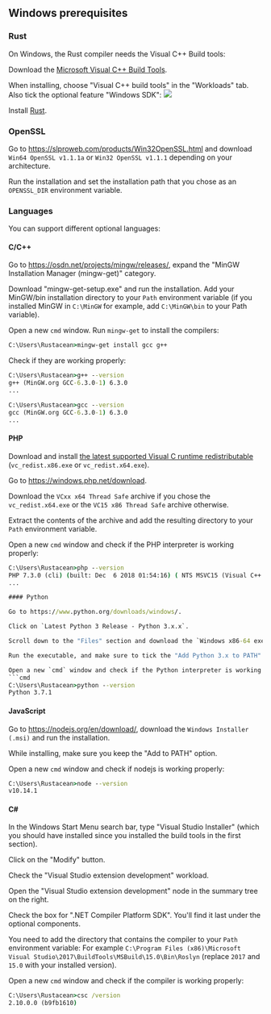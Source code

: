 ## Windows prerequisites

### Rust

On Windows, the Rust compiler needs the Visual C++ Build tools:

Download the [Microsoft Visual C++ Build Tools](https://visualstudio.microsoft.com/thank-you-downloading-visual-studio/?sku=BuildTools).

When installing, choose "Visual C++ build tools" in the "Workloads" tab.
Also tick the optional feature "Windows SDK":
![](prerequisites-windows-vstools.png)


Install [Rust](https://win.rustup.rs/).


### OpenSSL

Go to https://slproweb.com/products/Win32OpenSSL.html and download `Win64 OpenSSL v1.1.1a` or `Win32 OpenSSL v1.1.1` depending on your architecture.

Run the installation and set the installation path that you chose as an `OPENSSL_DIR` environment variable.

### Languages

You can support different optional languages:

#### C/C++

Go to https://osdn.net/projects/mingw/releases/, expand the "MinGW Installation Manager (mingw-get)" category.

Download "mingw-get-setup.exe" and run the installation.
Add your MinGW/bin installation directory to your `Path` environment variable (if you installed MinGW in `C:\MinGW` for example, add `C:\MinGW\bin` to your Path variable).

Open a new `cmd` window.
Run `mingw-get` to install the compilers:
```cmd
C:\Users\Rustacean>mingw-get install gcc g++
```
Check if they are working properly:
```cmd
C:\Users\Rustacean>g++ --version
g++ (MinGW.org GCC-6.3.0-1) 6.3.0
...

C:\Users\Rustacean>gcc --version
gcc (MinGW.org GCC-6.3.0-1) 6.3.0
...
```

#### PHP

Download and install [the latest supported Visual C runtime redistributable](https://support.microsoft.com/en-us/help/2977003) (`vc_redist.x86.exe` or `vc_redist.x64.exe`).

Go to https://windows.php.net/download.

Download the `VCxx x64 Thread Safe` archive if you chose the `vc_redist.x64.exe` or the `VC15 x86 Thread Safe` archive otherwise.

Extract the contents of the archive and add the resulting directory to your `Path` environment variable.

Open a new `cmd` window and check if the PHP interpreter is working properly:
```cmd
C:\Users\Rustacean>php --version
PHP 7.3.0 (cli) (built: Dec  6 2018 01:54:16) ( NTS MSVC15 (Visual C++ 2017) x64 )
...

#### Python

Go to https://www.python.org/downloads/windows/.

Click on `Latest Python 3 Release - Python 3.x.x`.

Scroll down to the "Files" section and download the `Windows x86-64 executable installer` version or the `Windows x86 executable installer` based on your system architecture.

Run the executable, and make sure to tick the "Add Python 3.x to PATH".

Open a new `cmd` window and check if the Python interpreter is working properly:
```cmd
C:\Users\Rustacean>python --version
Python 3.7.1
```

#### JavaScript

Go to https://nodejs.org/en/download/, download the `Windows Installer (.msi)` and run the installation.

While installing, make sure you keep the "Add to PATH" option.

Open a new `cmd` window and check if nodejs is working properly:
```cmd
C:\Users\Rustacean>node --version
v10.14.1
```

#### C#

In the Windows Start Menu search bar, type "Visual Studio Installer" (which you should have installed since you installed the build tools in the first section).

Click on the "Modify" button.

Check the "Visual Studio extension development" workload.

Open the "Visual Studio extension development" node in the summary tree on the right.

Check the box for ".NET Compiler Platform SDK". You'll find it last under the optional components.

You need to add the directory that contains the compiler to your `Path` environment variable:
For example `C:\Program Files (x86)\Microsoft Visual Studio\2017\BuildTools\MSBuild\15.0\Bin\Roslyn` (replace `2017` and `15.0` with your installed version).

Open a new `cmd` window and check if the compiler is working properly:
```cmd
C:\Users\Rustacean>csc /version
2.10.0.0 (b9fb1610)
```
